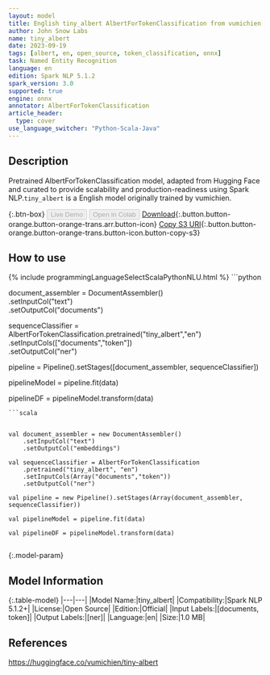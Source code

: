 ```yaml
---
layout: model
title: English tiny_albert AlbertForTokenClassification from vumichien
author: John Snow Labs
name: tiny_albert
date: 2023-09-19
tags: [albert, en, open_source, token_classification, onnx]
task: Named Entity Recognition
language: en
edition: Spark NLP 5.1.2
spark_version: 3.0
supported: true
engine: onnx
annotator: AlbertForTokenClassification
article_header:
  type: cover
use_language_switcher: "Python-Scala-Java"
---
```


## Description

Pretrained AlbertForTokenClassification model, adapted from Hugging Face and curated to provide scalability and production-readiness using Spark NLP.`tiny_albert` is a English model originally trained by vumichien.

{:.btn-box}
<button class="button button-orange" disabled>Live Demo</button>
<button class="button button-orange" disabled>Open in Colab</button>
[Download](https://s3.amazonaws.com/auxdata.johnsnowlabs.com/public/models/tiny_albert_en_5.1.2_3.0_1695087950750.zip){:.button.button-orange.button-orange-trans.arr.button-icon}
[Copy S3 URI](s3://auxdata.johnsnowlabs.com/public/models/tiny_albert_en_5.1.2_3.0_1695087950750.zip){:.button.button-orange.button-orange-trans.button-icon.button-copy-s3}

## How to use



<div class="tabs-box" markdown="1">
{% include programmingLanguageSelectScalaPythonNLU.html %}
```python


document_assembler = DocumentAssembler() \
    .setInputCol("text") \
    .setOutputCol("documents")
    
    
sequenceClassifier = AlbertForTokenClassification.pretrained("tiny_albert","en") \
            .setInputCols(["documents","token"]) \
            .setOutputCol("ner")

pipeline = Pipeline().setStages([document_assembler, sequenceClassifier])

pipelineModel = pipeline.fit(data)

pipelineDF = pipelineModel.transform(data)

```
```scala


val document_assembler = new DocumentAssembler()
    .setInputCol("text") 
    .setOutputCol("embeddings")
    
val sequenceClassifier = AlbertForTokenClassification  
    .pretrained("tiny_albert", "en")
    .setInputCols(Array("documents","token")) 
    .setOutputCol("ner") 

val pipeline = new Pipeline().setStages(Array(document_assembler, sequenceClassifier))

val pipelineModel = pipeline.fit(data)

val pipelineDF = pipelineModel.transform(data)


```
</div>

{:.model-param}
## Model Information

{:.table-model}
|---|---|
|Model Name:|tiny_albert|
|Compatibility:|Spark NLP 5.1.2+|
|License:|Open Source|
|Edition:|Official|
|Input Labels:|[documents, token]|
|Output Labels:|[ner]|
|Language:|en|
|Size:|1.0 MB|

## References

https://huggingface.co/vumichien/tiny-albert